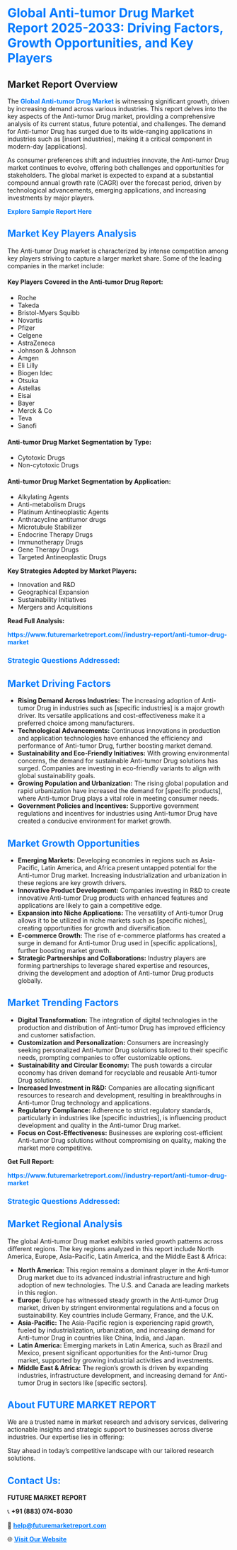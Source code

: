 <h1 style="color: #007BFF;">Global Anti-tumor Drug Market Report 2025-2033: Driving Factors, Growth Opportunities, and Key Players</h1>

<section id="overview">
<h2>Market Report Overview</h2>
<p>The <a href="https://www.futuremarketreport.com//industry-report/anti-tumor-drug-market" style="color: #007BFF; text-decoration: none;"><strong>Global Anti-tumor Drug Market</strong></a> is witnessing significant growth, driven by increasing demand across various industries. This report delves into the key aspects of the Anti-tumor Drug market, providing a comprehensive analysis of its current status, future potential, and challenges. The demand for Anti-tumor Drug has surged due to its wide-ranging applications in industries such as [insert industries], making it a critical component in modern-day [applications].</p>
<p>As consumer preferences shift and industries innovate, the Anti-tumor Drug market continues to evolve, offering both challenges and opportunities for stakeholders. The global market is expected to expand at a substantial compound annual growth rate (CAGR) over the forecast period, driven by technological advancements, emerging applications, and increasing investments by major players.</p>
</section>

<section id="overview">
<p><a href="https://www.futuremarketreport.com//request-sample/reportId=80069" style="color: #007BFF; text-decoration: none;"><strong>Explore Sample Report Here</strong></a></p>
</section>

<section id="key-players">
<h2 style="color: #007BFF;">Market Key Players Analysis</h2>
<p>The Anti-tumor Drug market is characterized by intense competition among key players striving to capture a larger market share. Some of the leading companies in the market include:</p>
<h4>Key Players Covered in the Anti-tumor Drug Report:</h4>
<ul><li>Roche</li><li>Takeda</li><li>Bristol-Myers Squibb</li><li>Novartis</li><li>Pfizer</li><li>Celgene</li><li>AstraZeneca</li><li>Johnson &amp; Johnson</li><li>Amgen</li><li>Eli Lilly</li><li>Biogen Idec</li><li>Otsuka</li><li>Astellas</li><li>Eisai</li><li>Bayer</li><li>Merck &amp; Co</li><li>Teva</li><li>Sanofi</li></ul>
<h4>Anti-tumor Drug Market Segmentation by Type:</h4>
<ul><li>Cytotoxic Drugs</li><li>Non-cytotoxic Drugs</li></ul>

<h4>Anti-tumor Drug Market Segmentation by Application:</h4>
<ul><li>Alkylating Agents</li><li>Anti-metabolism Drugs</li><li>Platinum Antineoplastic Agents</li><li>Anthracycline antitumor drugs</li><li>Microtubule Stabilizer</li><li>Endocrine Therapy Drugs</li><li>Immunotherapy Drugs</li><li>Gene Therapy Drugs</li><li>Targeted Antineoplastic Drugs</li></ul>
<p><strong>Key Strategies Adopted by Market Players:</strong></p>
<ul>
<li>Innovation and R&D</li>
<li>Geographical Expansion</li>
<li>Sustainability Initiatives</li>
<li>Mergers and Acquisitions</li>
</ul>
</section>

<section>
<p><strong>Read Full Analysis: </strong></p><a href="https://www.futuremarketreport.com//industry-report/anti-tumor-drug-market" style="color: #007BFF; text-decoration: none;"><strong>https://www.futuremarketreport.com//industry-report/anti-tumor-drug-market</strong></a>
<h3 style="color: #007BFF;">Strategic Questions Addressed:</h3>
</section>

<section id="driving-factors">
<h2 style="color: #007BFF;">Market Driving Factors</h2>
<ul>
<li><strong>Rising Demand Across Industries:</strong> The increasing adoption of Anti-tumor Drug in industries such as [specific industries] is a major growth driver. Its versatile applications and cost-effectiveness make it a preferred choice among manufacturers.</li>
<li><strong>Technological Advancements:</strong> Continuous innovations in production and application technologies have enhanced the efficiency and performance of Anti-tumor Drug, further boosting market demand.</li>
<li><strong>Sustainability and Eco-Friendly Initiatives:</strong> With growing environmental concerns, the demand for sustainable Anti-tumor Drug solutions has surged. Companies are investing in eco-friendly variants to align with global sustainability goals.</li>
<li><strong>Growing Population and Urbanization:</strong> The rising global population and rapid urbanization have increased the demand for [specific products], where Anti-tumor Drug plays a vital role in meeting consumer needs.</li>
<li><strong>Government Policies and Incentives:</strong> Supportive government regulations and incentives for industries using Anti-tumor Drug have created a conducive environment for market growth.</li>
</ul>
</section>

<section id="growth-opportunities">
<h2 style="color: #007BFF;">Market Growth Opportunities</h2>
<ul>
<li><strong>Emerging Markets:</strong> Developing economies in regions such as Asia-Pacific, Latin America, and Africa present untapped potential for the Anti-tumor Drug market. Increasing industrialization and urbanization in these regions are key growth drivers.</li>
<li><strong>Innovative Product Development:</strong> Companies investing in R&D to create innovative Anti-tumor Drug products with enhanced features and applications are likely to gain a competitive edge.</li>
<li><strong>Expansion into Niche Applications:</strong> The versatility of Anti-tumor Drug allows it to be utilized in niche markets such as [specific niches], creating opportunities for growth and diversification.</li>
<li><strong>E-commerce Growth:</strong> The rise of e-commerce platforms has created a surge in demand for Anti-tumor Drug used in [specific applications], further boosting market growth.</li>
<li><strong>Strategic Partnerships and Collaborations:</strong> Industry players are forming partnerships to leverage shared expertise and resources, driving the development and adoption of Anti-tumor Drug products globally.</li>
</ul>
</section>

<section id="trending-factors">
<h2 style="color: #007BFF;">Market Trending Factors</h2>
<ul>
<li><strong>Digital Transformation:</strong> The integration of digital technologies in the production and distribution of Anti-tumor Drug has improved efficiency and customer satisfaction.</li>
<li><strong>Customization and Personalization:</strong> Consumers are increasingly seeking personalized Anti-tumor Drug solutions tailored to their specific needs, prompting companies to offer customizable options.</li>
<li><strong>Sustainability and Circular Economy:</strong> The push towards a circular economy has driven demand for recyclable and reusable Anti-tumor Drug solutions.</li>
<li><strong>Increased Investment in R&D:</strong> Companies are allocating significant resources to research and development, resulting in breakthroughs in Anti-tumor Drug technology and applications.</li>
<li><strong>Regulatory Compliance:</strong> Adherence to strict regulatory standards, particularly in industries like [specific industries], is influencing product development and quality in the Anti-tumor Drug market.</li>
<li><strong>Focus on Cost-Effectiveness:</strong> Businesses are exploring cost-efficient Anti-tumor Drug solutions without compromising on quality, making the market more competitive.</li>
</ul>
</section>

<section>
<p><strong>Get Full Report: </strong></p><a href="https://www.futuremarketreport.com//industry-report/anti-tumor-drug-market" style="color: #007BFF; text-decoration: none;"><strong>https://www.futuremarketreport.com//industry-report/anti-tumor-drug-market</strong></a>
<h3 style="color: #007BFF;">Strategic Questions Addressed:</h3>
</section>


<section id="regional-analysis">
<h2 style="color: #007BFF;">Market Regional Analysis</h2>
<p>The global Anti-tumor Drug market exhibits varied growth patterns across different regions. The key regions analyzed in this report include North America, Europe, Asia-Pacific, Latin America, and the Middle East & Africa:</p>
<ul>
<li><strong>North America:</strong> This region remains a dominant player in the Anti-tumor Drug market due to its advanced industrial infrastructure and high adoption of new technologies. The U.S. and Canada are leading markets in this region.</li>
<li><strong>Europe:</strong> Europe has witnessed steady growth in the Anti-tumor Drug market, driven by stringent environmental regulations and a focus on sustainability. Key countries include Germany, France, and the U.K.</li>
<li><strong>Asia-Pacific:</strong> The Asia-Pacific region is experiencing rapid growth, fueled by industrialization, urbanization, and increasing demand for Anti-tumor Drug in countries like China, India, and Japan.</li>
<li><strong>Latin America:</strong> Emerging markets in Latin America, such as Brazil and Mexico, present significant opportunities for the Anti-tumor Drug market, supported by growing industrial activities and investments.</li>
<li><strong>Middle East & Africa:</strong> The region’s growth is driven by expanding industries, infrastructure development, and increasing demand for Anti-tumor Drug in sectors like [specific sectors].</li>
</ul>
</section>

<footer>
<h2 style="color: #007BFF;">About FUTURE MARKET REPORT</h2>
<p>We are a trusted name in market research and advisory services, delivering actionable insights and strategic support to businesses across diverse industries. Our expertise lies in offering:</p>

<p>Stay ahead in today’s competitive landscape with our tailored research solutions.</p>

<h2 style="color: #007BFF;">Contact Us:</h2>
<p><strong>FUTURE MARKET REPORT</strong></p>
<p>📞 <strong>+91 (883) 074-8030</strong></p>
<p>📧 <strong><a href="mailto:help@futuremarketreport.com" style="color: #007BFF;">help@futuremarketreport.com</a></strong></p>
<p>🌐 <strong><a href="https://www.futuremarketreport.com/" style="color: #007BFF;">Visit Our Website</a></strong></p>
</footer>